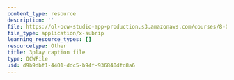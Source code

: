 ```yaml
---
content_type: resource
description: ''
file: https://ol-ocw-studio-app-production.s3.amazonaws.com/courses/8-01sc-classical-mechanics-fall-2016/d9b9dbf14401ddc5b94f936840dfd8a6_0EMIK-6LUE4.srt
file_type: application/x-subrip
learning_resource_types: []
resourcetype: Other
title: 3play caption file
type: OCWFile
uid: d9b9dbf1-4401-ddc5-b94f-936840dfd8a6
---
```

